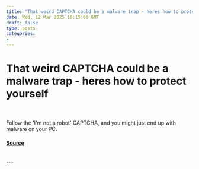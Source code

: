 ```yaml
---
title: "That weird CAPTCHA could be a malware trap - heres how to protect yourself"
date: Wed, 12 Mar 2025 16:15:00 GMT
draft: false
type: posts
categories: 
- 
---
```

# That weird CAPTCHA could be a malware trap - heres how to protect yourself

<br/>

<br/>
Follow the 'I'm not a robot' CAPTCHA, and you might just end up with malware on your PC.

#### [Source](https://www.zdnet.com/article/that-weird-captcha-could-be-a-malware-trap-heres-how-to-protect-yourself/)

<br/>
---
